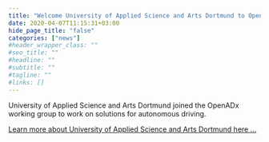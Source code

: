 ```yaml
---
title: "Welcome University of Applied Science and Arts Dortmund to OpenADx!"
date: 2020-04-07T11:15:31+03:00
hide_page_title: "false"
categories: ["news"]
#header_wrapper_class: ""
#seo_title: ""
#headline: ""
#subtitle: ""
#tagline: ""
#links: []
---
```


University of Applied Science and Arts Dortmund joined the OpenADx working group to work on solutions for autonomous driving.

<!-- more -->  

[Learn more about University of Applied Science and Arts Dortmund here ...](https://www.fh-dortmund.de/en/index.php)